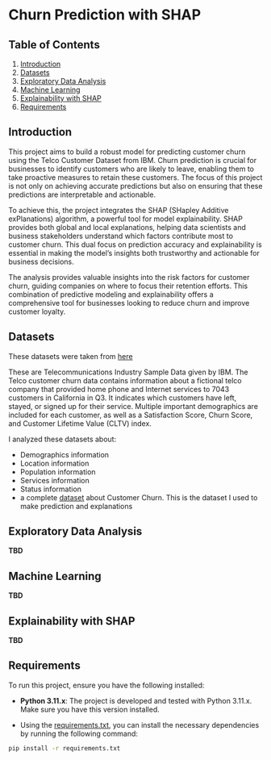 # Churn Prediction with SHAP

## Table of Contents
1. [Introduction](#introduction)
2. [Datasets](#datasets)
3. [Exploratory Data Analysis](#exploratory-data-analysis)
4. [Machine Learning](#machine-learning)
5. [Explainability with SHAP](#explainability-with-shap)
6. [Requirements](#requirements)

## Introduction

This project aims to build a robust model for predicting customer churn using the Telco Customer Dataset from IBM. Churn prediction is crucial for businesses to identify customers who are likely to leave, enabling them to take proactive measures to retain these customers. The focus of this project is not only on achieving accurate predictions but also on ensuring that these predictions are interpretable and actionable.

To achieve this, the project integrates the SHAP (SHapley Additive exPlanations) algorithm, a powerful tool for model explainability. SHAP provides both global and local explanations, helping data scientists and business stakeholders understand which factors contribute most to customer churn. This dual focus on prediction accuracy and explainability is essential in making the model’s insights both trustworthy and actionable for business decisions.

The analysis provides valuable insights into the risk factors for customer churn, guiding companies on where to focus their retention efforts. This combination of predictive modeling and explainability offers a comprehensive tool for businesses looking to reduce churn and improve customer loyalty.


## Datasets

These datasets were taken from [here](https://accelerator.ca.analytics.ibm.com/bi/?perspective=authoring&pathRef=.public_folders/IBM+Accelerator+Catalog/Content/DAT00148&id=i9710CF25EF75468D95FFFC7D57D45204&objRef=i9710CF25EF75468D95FFFC7D57D45204&action=run&format=HTML&cmPropStr=%7B%22id%22:%22i9710CF25EF75468D95FFFC7D57D45204%22,%22type%22:%22reportView%22,%22defaultName%22:%22DAT00148%22,%22permissions%22:%5B%22execute%22,%22read%22,%22traverse%22%5D%7D)

These are Telecommunications Industry Sample Data given by IBM. The Telco customer churn data contains information about a fictional telco company that provided home phone and Internet services to 7043 customers in California in Q3. It indicates which customers have left, stayed, or signed up for their service. Multiple important demographics are included for each customer, as well as a Satisfaction Score, Churn Score, and Customer Lifetime Value (CLTV) index.

I analyzed these datasets about:
* Demographics information
* Location information
* Population information
* Services information
* Status information
* a complete [dataset](Data/CustomerChurn.xlsx) about Customer Churn. This is the dataset I used to make prediction and explanations


## Exploratory Data Analysis

**TBD**

## Machine Learning

**TBD**

## Explainability with SHAP

**TBD**

## Requirements

To run this project, ensure you have the following installed:

* **Python 3.11.x**: The project is developed and tested with Python 3.11.x. Make sure you have this version installed.

* Using the [requirements.txt](requirements.txt), you can install the necessary dependencies by running the following command:

```bash
pip install -r requirements.txt